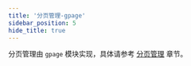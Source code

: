 ```yaml
---
title: '分页管理-gpage'
sidebar_position: 5
hide_title: true
---
```


分页管理由 `gpage` 模块实现，具体请参考 [分页管理](output/goframe-v2.0-md/WEB服务开发/分页管理) 章节。